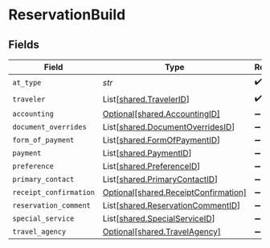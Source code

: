 # ReservationBuild


## Fields

| Field                                                                              | Type                                                                               | Required                                                                           | Description                                                                        | Example                                                                            |
| ---------------------------------------------------------------------------------- | ---------------------------------------------------------------------------------- | ---------------------------------------------------------------------------------- | ---------------------------------------------------------------------------------- | ---------------------------------------------------------------------------------- |
| `at_type`                                                                          | *str*                                                                              | :heavy_check_mark:                                                                 | N/A                                                                                | ReservationBuildFromCatalogOfferings                                               |
| `traveler`                                                                         | List[[shared.TravelerID](../../models/shared/travelerid.md)]                       | :heavy_check_mark:                                                                 | N/A                                                                                |                                                                                    |
| `accounting`                                                                       | [Optional[shared.AccountingID]](../../models/shared/accountingid.md)               | :heavy_minus_sign:                                                                 | N/A                                                                                |                                                                                    |
| `document_overrides`                                                               | List[[shared.DocumentOverridesID](../../models/shared/documentoverridesid.md)]     | :heavy_minus_sign:                                                                 | N/A                                                                                |                                                                                    |
| `form_of_payment`                                                                  | List[[shared.FormOfPaymentID](../../models/shared/formofpaymentid.md)]             | :heavy_minus_sign:                                                                 | N/A                                                                                |                                                                                    |
| `payment`                                                                          | List[[shared.PaymentID](../../models/shared/paymentid.md)]                         | :heavy_minus_sign:                                                                 | N/A                                                                                |                                                                                    |
| `preference`                                                                       | List[[shared.PreferenceID](../../models/shared/preferenceid.md)]                   | :heavy_minus_sign:                                                                 | N/A                                                                                |                                                                                    |
| `primary_contact`                                                                  | List[[shared.PrimaryContactID](../../models/shared/primarycontactid.md)]           | :heavy_minus_sign:                                                                 | N/A                                                                                |                                                                                    |
| `receipt_confirmation`                                                             | [Optional[shared.ReceiptConfirmation]](../../models/shared/receiptconfirmation.md) | :heavy_minus_sign:                                                                 | N/A                                                                                |                                                                                    |
| `reservation_comment`                                                              | List[[shared.ReservationCommentID](../../models/shared/reservationcommentid.md)]   | :heavy_minus_sign:                                                                 | N/A                                                                                |                                                                                    |
| `special_service`                                                                  | List[[shared.SpecialServiceID](../../models/shared/specialserviceid.md)]           | :heavy_minus_sign:                                                                 | N/A                                                                                |                                                                                    |
| `travel_agency`                                                                    | [Optional[shared.TravelAgency]](../../models/shared/travelagency.md)               | :heavy_minus_sign:                                                                 | N/A                                                                                |                                                                                    |